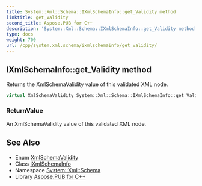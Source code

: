 ```yaml
---
title: System::Xml::Schema::IXmlSchemaInfo::get_Validity method
linktitle: get_Validity
second_title: Aspose.PUB for C++
description: 'System::Xml::Schema::IXmlSchemaInfo::get_Validity method. Returns the XmlSchemaValidity value of this validated XML node in C++.'
type: docs
weight: 700
url: /cpp/system.xml.schema/ixmlschemainfo/get_validity/
---
```

## IXmlSchemaInfo::get_Validity method


Returns the XmlSchemaValidity value of this validated XML node.

```cpp
virtual XmlSchemaValidity System::Xml::Schema::IXmlSchemaInfo::get_Validity()=0
```


### ReturnValue

An XmlSchemaValidity value of this validated XML node.

## See Also

* Enum [XmlSchemaValidity](../../xmlschemavalidity/)
* Class [IXmlSchemaInfo](../)
* Namespace [System::Xml::Schema](../../)
* Library [Aspose.PUB for C++](../../../)
